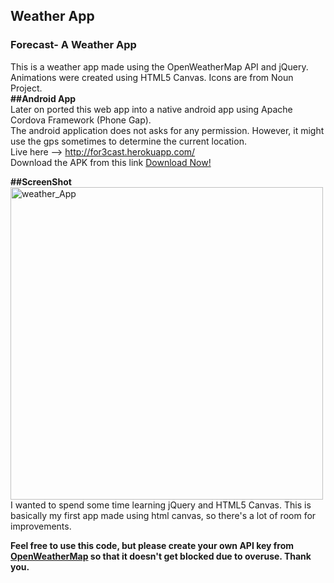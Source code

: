 ##  Weather App
### Forecast- A Weather App

This is a weather app made using the OpenWeatherMap API and jQuery. Animations were created using HTML5 Canvas. Icons are from Noun Project.
<br>
<strong>##Android App</strong>
<br>
Later on ported this web app into a native android app using Apache Cordova Framework (Phone Gap).
<br>
The android application does not asks for any permission. However, it might use the gps sometimes to determine the current location.
<br>
Live here --> http://for3cast.herokuapp.com/
<br>
Download the APK from this link <a href="https://drive.google.com/open?id=1oTzH6-25EnXc73RsNfSGBC-sP47zAf8c">Download Now!</a>
<br>

<strong>##ScreenShot</strong>
<br>
<a href="https://ibb.co/dmDvzn"><img src="https://preview.ibb.co/kMTjs7/weather_App.png" height="500" weight="200" alt="weather_App" border="0"></a>
<br>
I wanted to spend some time learning jQuery and HTML5 Canvas. This is basically my first app made using html canvas, so there's a lot of room for improvements.

**Feel free to use this code, but please create your own API key from [OpenWeatherMap](https://openweathermap.org/) so that it doesn't get blocked due to overuse. Thank you.**
